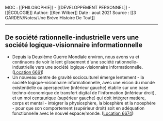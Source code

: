 MOC : [[PHILOSOPHIE]] - [[DÉVELOPPEMENT PERSONNEL]] - [[ÉCOLOGIE]]
Author: [[Ken Wilber]]
Date : aout 2021
Source : [[3 GARDEN/Notes/Une Brève Histoire De Tout]]
***

## De société rationnelle-industrielle vers une société logique-visionnaire informationnelle
- Depuis la Deuxième Guerre Mondiale environ, nous avons vu et continuons de voir le lent glissement d'une société rationnelle-industrielle vers une société logique-visionnaire informationnelle. ([Location 6661](https://readwise.io/to_kindle?action=open&asin=B07MQ681WQ&location=6661))
- Un nouveau centre de gravité socioculturel émerge lentement - la société logique-visionnaire informationnelle, avec une vision du monde existentielle ou aperspective (inférieur gauche) établie sur une base techno-économique de transfert digital de l'information (inférieur droit), et un moi centaurique (supérieur gauche) qui doit intégrer matière, corps et mental - intégrer la physiosphère, la biosphère et la noosphère - pour que son comportement (supérieur droit) soit en adéquation fonctionnelle avec le nouvel espace/monde. ([Location 6674](https://readwise.io/to_kindle?action=open&asin=B07MQ681WQ&location=6674))